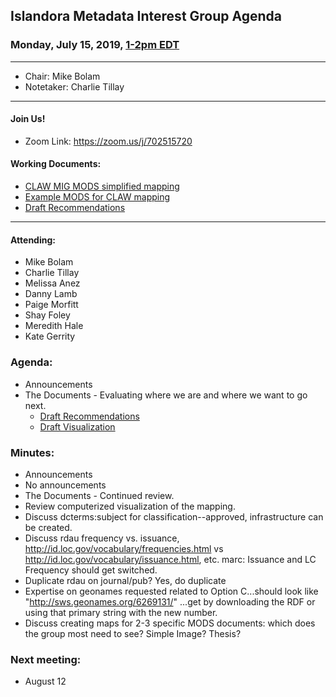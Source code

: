 ## Islandora Metadata Interest Group Agenda
### Monday, July 15, 2019, [1-2pm EDT](http://www.thetimezoneconverter.com/?t=1%20pm&tz=Toronto&)

---
* Chair: Mike Bolam
* Notetaker: Charlie Tillay
---

#### Join Us!
* Zoom Link: https://zoom.us/j/702515720

#### Working Documents:
* [CLAW MIG MODS simplified mapping](https://docs.google.com/spreadsheets/d/18u2qFJ014IIxlVpM3JXfDEFccwBZcoFsjbBGpvL0jJI/edit#gid=0)
* [Example MODS for CLAW mapping](https://docs.google.com/spreadsheets/d/1C2Xie7HUDSgRT5v4ldoJvlNdoXz2GHAPvL3PE3TOKW8/edit#gid=1829081124)
* [Draft Recommendations](https://docs.google.com/document/d/15qSO9YcALtYSqd6CUuGx0t8FwUJ5pPwVPz0PA5rU898/edit#heading=h.f9r6knw0rjvu)
---

#### Attending:
* Mike Bolam
* Charlie Tillay
* Melissa Anez
* Danny Lamb
* Paige Morfitt
* Shay Foley
* Meredith Hale
* Kate Gerrity


### Agenda:
* Announcements
* The Documents - Evaluating where we are and where we want to go next.
  * [Draft Recommendations](https://docs.google.com/document/d/15qSO9YcALtYSqd6CUuGx0t8FwUJ5pPwVPz0PA5rU898/edit#heading=h.f9r6knw0rjvu)
  * [Draft Visualization](https://github.com/islandora-interest-groups/Islandora-Metadata-Interest-Group/blob/master/Tools/Islandora%20RDF%20Mapping.jpg)

### Minutes:
* Announcements
 * No announcements
* The Documents - Continued review.
 * Review computerized visualization of the mapping.
 * Discuss dcterms:subject for classification--approved, infrastructure can be created.
 * Discuss rdau frequency vs. issuance, http://id.loc.gov/vocabulary/frequencies.html vs http://id.loc.gov/vocabulary/issuance.html, etc. marc: Issuance and LC Frequency should get switched.
 * Duplicate rdau on journal/pub? Yes, do duplicate
 * Expertise on geonames requested related to Option C...should look like "http://sws.geonames.org/6269131/" ...get by downloading the RDF or using that primary string with the new number.
 * Discuss creating maps for 2-3 specific MODS documents: which does the group most need to see? Simple Image? Thesis?
 
### Next meeting:
* August 12
